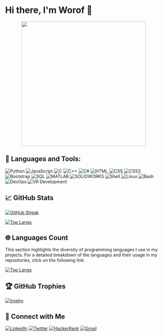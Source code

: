 # Hi there, I'm Worof 👋
<div id="header" align="center">
  <img src="https://media.giphy.com/media/v1.Y2lkPTc5MGI3NjExOXlyaDU5YnUwZDlpdDNuamI3Mjcwa2NzeG9kNGxxaHhlOXdmNDJoYyZlcD12MV9pbnRlcm5hbF9naWZfYnlfaWQmY3Q9Zw/L1R1tvI9svkIWwpVYr/giphy.gif" width="400"/>
</div>


## 🚀 Languages and Tools:

![Python](https://img.shields.io/badge/-Python-333333?style=flat&logo=python)
![JavaScript](https://img.shields.io/badge/-JavaScript-333333?style=flat&logo=javascript)
![C](https://img.shields.io/badge/-C-333333?style=flat&logo=c)
![C++](https://img.shields.io/badge/-C++-333333?style=flat&logo=c%2B%2B)
![C#](https://img.shields.io/badge/-C%23-333333?style=flat&logo=c-sharp)
![HTML](https://img.shields.io/badge/-HTML-333333?style=flat&logo=html5)
![CSS](https://img.shields.io/badge/-CSS-333333?style=flat&logo=css3&logoColor=1572B6)
![CSS3](https://img.shields.io/badge/-CSS3-333333?style=flat&logo=css3&logoColor=1572B6)
![Bootstrap](https://img.shields.io/badge/-Bootstrap-333333?style=flat&logo=bootstrap&logoColor=563D7C)
![SQL](https://img.shields.io/badge/-SQL-333333?style=flat&logo=mysql)
![MATLAB](https://img.shields.io/badge/-MATLAB-333333?style=flat&logo=mathworks)
![SOLIDWORKS](https://img.shields.io/badge/-Solidworks-333333?style=flat&logo=solidworks)
![Shell](https://img.shields.io/badge/-Shell-333333?style=flat&logo=gnu-bash&logoColor=white)
![Linux](https://img.shields.io/badge/-Linux-333333?style=flat&logo=linux)
![Bash](https://img.shields.io/badge/-Bash-333333?style=flat&logo=gnu-bash&logoColor=white)
![DevOps](https://img.shields.io/badge/-DevOps-333333?style=flat&logo=devops)
![VR Development](https://img.shields.io/badge/-VR%20Development-333333?style=flat&logo=virtual-reality)


## 📈 GitHub Stats
[![GitHub Streak](https://github-readme-streak-stats.herokuapp.com?user=Worof&theme=dark&hide_border=true&border_radius=4.8&card_width=800)](https://git.io/streak-stats)

[![Top Langs](https://github-readme-stats.vercel.app/api/top-langs/?username=Worof&layout=compact&theme=vision-friendly-dark)](https://github.com/anuraghazra/github-readme-stats)

## 🌐 Languages Count

This section highlights the diversity of programming languages I use in my projects. For a detailed breakdown of the languages and their usage in my repositories, click on the following link:

[![Top Langs](https://github-readme-stats.vercel.app/api/top-langs/?username=Worof&layout=compact&theme=vision-friendly-dark)](https://github.com/anuraghazra/github-readme-stats)



## 🏆 GitHub Trophies

[![trophy](https://github-profile-trophy.vercel.app/?username=Worof&theme=onedark)](https://github.com/ryo-ma/github-profile-trophy)

## 🔗 Connect with Me

[![LinkedIn](https://img.shields.io/badge/-LinkedIn-0077B5?style=flat-square&logo=LinkedIn&logoColor=white)](https://www.linkedin.com/in/worof-ahmed-a8301b215/)
[![Twitter](https://img.shields.io/badge/-Twitter-1DA1F2?style=flat-square&logo=Twitter&logoColor=white)](https://x.com/worof49245?s=35)
[![HackerRank](https://img.shields.io/badge/-HackerRank-00EA64?style=flat-square&logo=HackerRank&logoColor=white)](https://www.hackerrank.com/profile/worofyousef)
[![Gmail](https://img.shields.io/badge/-Gmail-D14836?style=flat-square&logo=Gmail&logoColor=white)](mailto:worofyousef@gmail.com)


